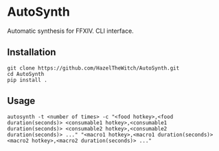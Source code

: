 # AutoSynth
Automatic synthesis for FFXIV. CLI interface.
## Installation
```commandline
git clone https://github.com/HazelTheWitch/AutoSynth.git
cd AutoSynth
pip install .
```
## Usage
```commandline
autosynth -t <number of times> -c "<food hotkey>,<food duration(seconds)> <consumable1 hotkey>,<consumable1 duration(seconds)> <consumable2 hotkey>,<consumable2 duration(seconds)> ..." "<macro1 hotkey>,<macro1 duration(seconds)> <macro2 hotkey>,<macro2 duration(seconds)> ..."
```
